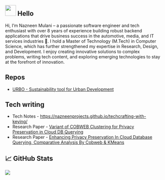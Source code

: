 



## <img src="https://raw.githubusercontent.com/MartinHeinz/MartinHeinz/master/wave.gif" width="35px"> Hello

Hi, I’m Nazneen Mulani – a passionate software engineer and tech enthusiast with over 8 years of experience building robust backend applications that drive business success in the automotive, media, and IT services industries 🚀.
I hold a Master of Technology (M.Tech) in Computer Science, which has further strengthened my expertise in Research, Design, and Development. I enjoy creating innovative solutions to complex problems, writing tech content, and exploring emerging technologies to stay at the forefront of innovation.

## Repos
* [URBO - Sustainability tool for Urban Development ](https://github.com/nazneenprojects/urbo?tab=readme-ov-file)


## Tech writing
* Tech Notes - https://nazneenprojects.github.io/techcrafting-with-keying/
* Research Paper - [Variant of COBWEB Clustering for Privacy Preservation in Cloud DB Querying](https://www.sciencedirect.com/science/article/pii/S1877050915005359)
* Research Paper - [Enhancing Privacy Preservation In Cloud Database Querying, Comparative Analysis By Cobweb & KMeans](https://www.ripublication.com/Volume/ijaerv10n12.htm)


## &#x1f4c8; GitHub Stats

<a href="https://github.com/MartinHeinz/MartinHeinz">
  <img align="center" src="https://github-readme-stats.vercel.app/api/top-langs/?username=nazneenprojects&hide=html,tex&title_color=ffffff&text_color=c9cacc&icon_color=2bbc8a&bg_color=1d1f21&langs_count=4" />
</a>
